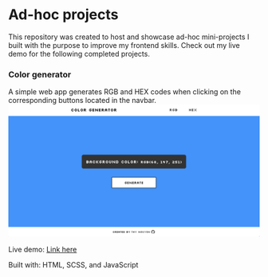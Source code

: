 # Ad-hoc projects
This repository was created to host and showcase ad-hoc mini-projects I built with the purpose to improve my frontend skills. Check out my live demo for the following completed projects.

### Color generator
A simple web app generates RGB and HEX codes when clicking on the corresponding buttons located in the navbar.
![color-generator-desktop-screenshot](./screenshots/color-generator.png)

Live demo: [Link here](https://thynguyen.dev/adhoc-projects/color-generator/index.html)

Built with: HTML, SCSS, and JavaScript
